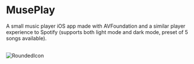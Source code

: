# MusePlay
A small music player iOS app made with AVFoundation and a similar player experience to Spotify (supports both light mode and dark mode, preset of 5 songs available).<br/><br/>

![RoundedIcon](https://user-images.githubusercontent.com/46657513/132262153-a518d8da-53cc-46a6-8dc0-9e2be8228b04.png)
